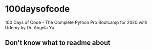 # 100daysofcode
100 Days of Code - The Complete Python Pro Bootcamp for 2020 with Udemy by Dr. Angela Yu 
## Don't know what to readme about